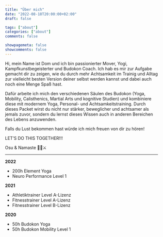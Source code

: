 ```yaml
---
title: "Über mich"
date: "2022-08-18T20:00:00+02:00"
draft: false

tags: ["about"]
categories: ["about"]
comments: false

showpagemeta: false
showcomments: false
---
```


Hi, mein Name ist Dom und ich bin passionierter Mover, Yogi, Kampfkunstbegeisterter und Budokon Coach. Ich hab es mir zur Aufgabe gemacht dir zu zeigen, wie du durch mehr Achtsamkeit im Trainig und Alltag zur vielleicht besten Version deiner selbst werden kannst und dabei auch noch eine Menge Spaß hast.

Dafür arbeite ich mich den verschiedenen Säulen des Budokon (Yoga, Mobility, Calisthenics, Martial Arts und kognitive Studien) und kombiniere diese mit modernem Yoga, Personal- und Achtsamkeitstraining. Durch dieses Packet wirst du nicht nur stärker, beweglicher und achtsamer als jemals zuvor, sondern du lernst dieses Wissen auch in anderen Bereichen des Lebens anzuwenden.

Falls du Lust bekommen hast würde ich mich freuen von dir zu hören!

LET’S DO THIS TOGETHER!!!

Osu & Namaste
🙏🖤⚔️

___

**2022**
- 200h Element Yoga
- Neuro Performance Level 1

**2021**
- Athletiktrainer Level A-Lizenz
- Fitnesstrainer Level A-Lizenz
- Fitnesstrainer Level B-Lizenz

**2020**
- 50h Budokon Yoga
- 50h Budokon Mobility Level 1